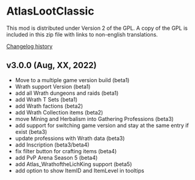 # AtlasLootClassic

This mod is distributed under Version 2 of the GPL.  A copy of the GPL is included in this zip file with links to non-english translations.

[Changelog history](https://github.com/Hoizame/AtlasLootClassic/blob/master/AtlasLootClassic/Documentation/Release_Notes.md)

## v3.0.0 (Aug, XX, 2022)

- Move to a multiple game version build (beta1)
- Wrath support Version (beta1)
- add all Wrath dungeons and raids (beta1)
- add Wrath T Sets (beta1)
- add Wrath factions (beta2)
- add Wrath Collection items (beta2)
- move Mining and Herbalism into Gathering Professions (beta3)
- add support for switching game version and stay at the same entry if exist (beta3)
- update professions with Wrath data (beta3)
- add Inscription (beta3/beta4)
- fix filter button for crafting items (beta4)
- add PvP Arena Season 5 (beta4)
- add Atlas_WrathoftheLichKing support (beta5)
- add option to show ItemID and ItemLevel in tooltips
